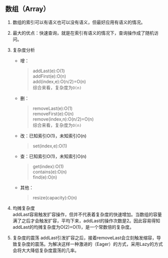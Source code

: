 数组（Array）
---
1. 数组的索引可以有语义也可以没有语义，但最好应用有语义的情况。
2. 最大的优点：快速查询，就是在索引有语义的情况下，查询操作成了随机访问。
3. 复杂度分析
    - 增：
        > addLast(e):O(1)  
          addFirst(e):O(n)  
          add(index,e):O(n/2)=O(n)  
          综合来看，复杂度为`O(n)`
    - 删：
        > removeLast(e):O(1)  
          removeFirst(e):O(n)  
          remove(index,n):O(n/2)=O(n)  
          综合来看，复杂度为`O(n)`
    - 改：已知索引O(1)，未知索引O(n)
        > set(index,e):O(1)
    - 查：已知索引O(1)，未知索引O(n)
        > get(index):O(1)  
          contains(e):O(n)  
          find(e):O(n)
    - 其他：
        > resize(capacity):O(n)
        
4. 均摊复杂度  
    addLast容易触发扩容操作，但并不代表着复杂度的快速增加。当数组的容量满了之后才会触发扩容，平均下来，addLast的操作次数是2。因此容易得知addLast的均摊复杂度为O(2)=O(1)，是一个常数倍的复杂度。
    
5. 复杂度的震荡
    addLast引发扩容之后，接着removeLast会立刻触发缩容，导致复杂度的震荡。为解决这样一种激进的（Eager）的方式，采用Lazy的方式会将大大降低复杂度震荡的几率。
